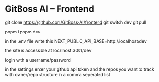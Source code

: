 # GitBoss AI – Frontend

git clone https://github.com/GitBoss-AI/frontend
git switch dev
git pull

pnpm i
pnpm dev

in the .env file write this
NEXT_PUBLIC_API_BASE=http://localhost/dev

the site is accessible at localhost:3001/dev

login with a username/password

in the settings enter your github api token and the repos you want to track with owner/repo structure in a comma seperated list
